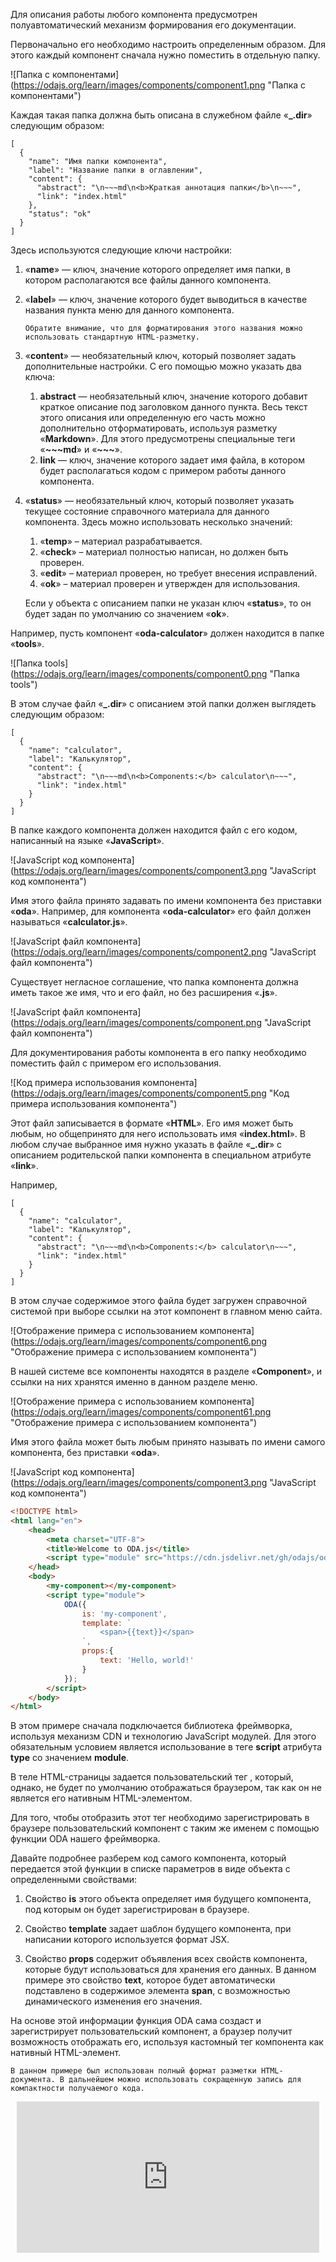 
Для описания работы любого компонента предусмотрен полуавтоматический механизм формирования его документации.

Первоначально его необходимо настроить определенным образом. Для этого каждый компонент сначала нужно поместить в отдельную папку.

![Папка с компонентами] (https://odajs.org/learn/images/components/component1.png "Папка с компонентами")

Каждая такая папка должна быть описана в служебном файле «**_.dir**» следующим образом:

```text md
[
  {
    "name": "Имя папки компонента",
    "label": "Название папки в оглавлении",
    "content": {
      "abstract": "\n~~~md\n<b>Краткая аннотация папки</b>\n~~~",
      "link": "index.html"
    },
    "status": "ok"
  }
]
```

Здесь используются следующие ключи настройки:

1. «**name**» — ключ, значение которого определяет имя папки, в котором располагаются все файлы данного компонента.

1. «**label**» — ключ, значение которого будет выводиться в качестве названия пункта меню для данного компонента.

    ```info _hideGutter
    Обратите внимание, что для форматирования этого названия можно использовать стандартную HTML-разметку.
    ```

1. «**content**» —  необязательный ключ, который позволяет задать дополнительные настройки. С его помощью можно указать два ключа:
    1. **abstract** — необязательный ключ, значение которого добавит краткое описание под заголовком данного пункта. Весь текст этого описания или определенную его часть можно дополнительно отформатировать, используя разметку «**Markdown**». Для этого предусмотрены специальные теги «**~~~md**» и «**~~~**».
    1. **link** — ключ, значение которого задает имя файла, в котором будет располагаться кодом с примером работы данного компонента.

1. «**status**» — необязательный ключ, который позволяет указать текущее состояние справочного материала для данного компонента. Здесь можно использовать несколько значений:

    1. «**temp**» – материал разрабатывается.
    1. «**check**» – материал полностью написан, но должен быть проверен.
    1. «**edit**» – материал проверен, но требует внесения исправлений.
    1. «**ok**» – материал проверен и утвержден для использования.

    Если у объекта с описанием папки не указан ключ «**status**», то он будет задан по умолчанию со значением «**ok**».

Например, пусть компонент «**oda-calculator**» должен находится в папке «**tools**».

![Папка tools] (https://odajs.org/learn/images/components/component0.png "Папка tools")

В этом случае файл «**_.dir**» с описанием этой папки должен выглядеть следующим образом:

```text md
[
  {
    "name": "calculator",
    "label": "Калькулятор",
    "content": {
      "abstract": "\n~~~md\n<b>Components:</b> calculator\n~~~",
      "link": "index.html"
    }
  }
]
```

В папке каждого компонента должен находится файл с его кодом, написанный на языке «**JavaScript**».

![JavaScript код компонента] (https://odajs.org/learn/images/components/component3.png "JavaScript код компонента")

Имя этого файла принято задавать по имени компонента без приставки «**oda**». Например, для компонента «**oda-calculator**» его файл должен называться «**calculator.js**».

![JavaScript файл компонента] (https://odajs.org/learn/images/components/component2.png "JavaScript файл компонента")

Существует негласное соглашение, что папка компонента должна иметь такое же имя, что и его файл, но без расширения «**.js**».

![JavaScript файл компонента] (https://odajs.org/learn/images/components/component.png "JavaScript файл компонента")

Для документирования работы компонента в его папку необходимо поместить файл с примером его использования.

![Код примера использования компонента] (https://odajs.org/learn/images/components/component5.png "Код примера использования компонента")

Этот файл записывается в формате «**HTML**». Его имя может быть любым, но общепринято для него использовать имя «**index.html**». В любом случае выбранное имя нужно указать в файле «**_.dir**» с описанием родительской папки компонента в специальном атрибуте «**link**».

Например,

```text md
[
  {
    "name": "calculator",
    "label": "Калькулятор",
    "content": {
      "abstract": "\n~~~md\n<b>Components:</b> calculator\n~~~",
      "link": "index.html"
    }
  }
]
```

В этом случае содержимое этого файла будет загружен справочной системой при выборе ссылки на этот компонент в главном меню сайта.

![Отображение примера с использованием компонента] (https://odajs.org/learn/images/components/component6.png "Отображение примера с использованием компонента")

В нашей системе все компоненты находятся в разделе «**Component**», и ссылки на них хранятся именно в данном разделе меню.

![Отображение примера с использованием компонента] (https://odajs.org/learn/images/components/component61.png "Отображение примера с использованием компонента")


Имя этого файла может быть любым принято называть по имени самого компонента, без приставки «**oda**».

![JavaScript код компонента] (https://odajs.org/learn/images/components/component3.png "JavaScript код компонента")

```html run_line_edit
<!DOCTYPE html>
<html lang="en">
    <head>
        <meta charset="UTF-8">
        <title>Welcome to ODA.js</title>
        <script type="module" src="https://cdn.jsdelivr.net/gh/odajs/oda/oda.js"></script>
    </head>
    <body>
        <my-component></my-component>
        <script type="module">
            ODA({
                is: 'my-component',
                template: `
                    <span>{{text}}</span>
                `,
                props:{
                    text: 'Hello, world!'
                }
            });
        </script>
    </body>
</html>
```

В этом примере сначала подключается библиотека фреймворка, используя механизм CDN и технологию JavaScript модулей. Для этого обязательным условием является использование в теге **script** атрибута **type** со значением **module**.

В теле HTML-страницы задается пользовательский тег <my-component>, который, однако, не будет по умолчанию отображаться браузером, так как он не является его нативным HTML-элементом.

Для того, чтобы отобразить этот тег необходимо зарегистрировать в браузере пользовательский компонент с таким же именем с помощью функции ODA нашего фреймворка.

Давайте подробнее разберем код самого компонента, который передается этой функции в списке параметров в виде объекта с определенными свойствами:

1. Свойство **is** этого объекта определяет имя будущего компонента, под которым он будет зарегистрирован в браузере.

1. Свойство **template** задает шаблон будущего компонента, при написании которого используется формат JSX.

1. Свойство **props** содержит объявления всех свойств компонента, которые будут использоваться для хранения его данных. В данном примере это свойство **text**, которое будет автоматически подставлено в содержимое элемента **span**, с возможностью динамического изменения его значения.

На основе этой информации функция ODA сама создаст и зарегистрирует пользовательский компонент, а браузер получит возможность отображать его, используя кастомный тег компонента как нативный HTML-элемент.

```info_md
В данном примере был использован полный формат разметки HTML-документа. В дальнейшем можно использовать сокращенную запись для компактности получаемого кода.
```

<div style="position:relative;padding-bottom:48%; margin:10px">
    <iframe src="https://www.youtube.com/embed/GpyzBM5bKQ8?start=0" frameborder="0" allow="accelerometer; autoplay; encrypted-media; gyroscope; picture-in-picture" allowfullscreen
    style="position:absolute;width:100%;height:100%;"></iframe>
</div>
